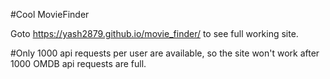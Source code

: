 #Cool MovieFinder

Goto https://yash2879.github.io/movie_finder/ to see full working site.

#Only 1000 api requests per user are available, so the site won't work after 1000 OMDB api requests are full.
